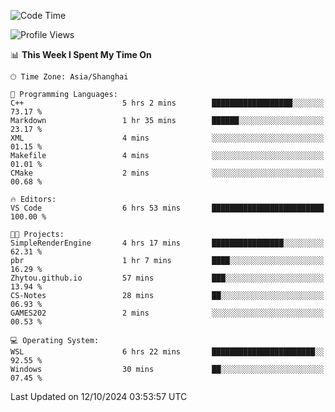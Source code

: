 <!--START_SECTION:waka-->
![Code Time](http://img.shields.io/badge/Code%20Time-2%2C040%20hrs%2041%20mins-blue)

![Profile Views](http://img.shields.io/badge/Profile%20Views-0-blue)

📊 **This Week I Spent My Time On** 

```text
🕑︎ Time Zone: Asia/Shanghai

💬 Programming Languages: 
C++                      5 hrs 2 mins        ██████████████████░░░░░░░   73.17 % 
Markdown                 1 hr 35 mins        ██████░░░░░░░░░░░░░░░░░░░   23.17 % 
XML                      4 mins              ░░░░░░░░░░░░░░░░░░░░░░░░░   01.15 % 
Makefile                 4 mins              ░░░░░░░░░░░░░░░░░░░░░░░░░   01.01 % 
CMake                    2 mins              ░░░░░░░░░░░░░░░░░░░░░░░░░   00.68 % 

🔥 Editors: 
VS Code                  6 hrs 53 mins       █████████████████████████   100.00 % 

🐱‍💻 Projects: 
SimpleRenderEngine       4 hrs 17 mins       ████████████████░░░░░░░░░   62.31 % 
pbr                      1 hr 7 mins         ████░░░░░░░░░░░░░░░░░░░░░   16.29 % 
Zhytou.github.io         57 mins             ███░░░░░░░░░░░░░░░░░░░░░░   13.94 % 
CS-Notes                 28 mins             ██░░░░░░░░░░░░░░░░░░░░░░░   06.93 % 
GAMES202                 2 mins              ░░░░░░░░░░░░░░░░░░░░░░░░░   00.53 % 

💻 Operating System: 
WSL                      6 hrs 22 mins       ███████████████████████░░   92.55 % 
Windows                  30 mins             ██░░░░░░░░░░░░░░░░░░░░░░░   07.45 % 
```


 Last Updated on 12/10/2024 03:53:57 UTC
<!--END_SECTION:waka-->